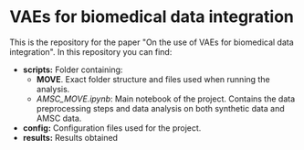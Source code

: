 # VAEs for biomedical data integration

This is the repository for the paper "On the use of VAEs for biomedical data integration". In this repository you can find:
- **scripts:** Folder containing:
  - **MOVE**. Exact folder structure and files used when running the analysis.
  - *AMSC_MOVE.ipynb*: Main notebook of the project. Contains the data preprocessing steps and data analysis on both synthetic data and AMSC data.
- **config:** Configuration files used for the project.
- **results:** Results obtained 

